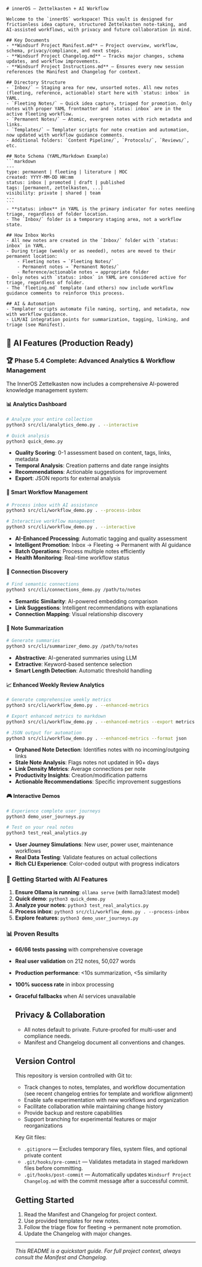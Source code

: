     # innerOS — Zettelkasten + AI Workflow

    Welcome to the `innerOS` workspace! This vault is designed for frictionless idea capture, structured Zettelkasten note-taking, and AI-assisted workflows, with privacy and future collaboration in mind.

    ## Key Documents
    - **Windsurf Project Manifest.md** — Project overview, workflow, schema, privacy/compliance, and next steps.
    - **Windsurf Project Changelog.md** — Tracks major changes, schema updates, and workflow improvements.
    - **Windsurf Project Instructions.md** — Ensures every new session references the Manifest and Changelog for context.

    ## Directory Structure
    - `Inbox/` — Staging area for new, unsorted notes. All new notes (fleeting, reference, actionable) start here with `status: inbox` in YAML.
    - `Fleeting Notes/` — Quick idea capture, triaged for promotion. Only notes with proper YAML frontmatter and `status: inbox` are in the active fleeting workflow.
    - `Permanent Notes/` — Atomic, evergreen notes with rich metadata and links.
    - `Templates/` — Templater scripts for note creation and automation, now updated with workflow guidance comments.
    - Additional folders: `Content Pipeline/`, `Protocols/`, `Reviews/`, etc.

    ## Note Schema (YAML/Markdown Example)
    ```markdown
    ---
    type: permanent | fleeting | literature | MOC
    created: YYYY-MM-DD HH:mm
    status: inbox | promoted | draft | published
    tags: [permanent, zettelkasten, ...]
    visibility: private | shared | team
    ---
    ```
    - **status: inbox** in YAML is the primary indicator for notes needing triage, regardless of folder location.
    - The `Inbox/` folder is a temporary staging area, not a workflow state.

    ## How Inbox Works
    - All new notes are created in the `Inbox/` folder with `status: inbox` in YAML.
    - During triage (weekly or as needed), notes are moved to their permanent location:
        - Fleeting notes → `Fleeting Notes/`
        - Permanent notes → `Permanent Notes/`
        - Reference/actionable notes → appropriate folder
    - Only notes with `status: inbox` in YAML are considered active for triage, regardless of folder.
    - The `fleeting.md` template (and others) now include workflow guidance comments to reinforce this process.

    ## AI & Automation
    - Templater scripts automate file naming, sorting, and metadata, now with workflow guidance.
    - LLM/AI integration points for summarization, tagging, linking, and triage (see Manifest).

## 🤖 AI Features (Production Ready)

### 🏆 **Phase 5.4 Complete: Advanced Analytics & Workflow Management**

The InnerOS Zettelkasten now includes a comprehensive AI-powered knowledge management system:

#### 📊 **Analytics Dashboard**
```bash
# Analyze your entire collection
python3 src/cli/analytics_demo.py . --interactive

# Quick analysis
python3 quick_demo.py
```
- **Quality Scoring**: 0-1 assessment based on content, tags, links, metadata
- **Temporal Analysis**: Creation patterns and date range insights
- **Recommendations**: Actionable suggestions for improvement
- **Export**: JSON reports for external analysis

#### 🔄 **Smart Workflow Management**
```bash
# Process inbox with AI assistance
python3 src/cli/workflow_demo.py . --process-inbox

# Interactive workflow management
python3 src/cli/workflow_demo.py . --interactive
```
- **AI-Enhanced Processing**: Automatic tagging and quality assessment
- **Intelligent Promotion**: Inbox → Fleeting → Permanent with AI guidance
- **Batch Operations**: Process multiple notes efficiently
- **Health Monitoring**: Real-time workflow status

#### 🔗 **Connection Discovery**
```bash
# Find semantic connections
python3 src/cli/connections_demo.py /path/to/notes
```
- **Semantic Similarity**: AI-powered embedding comparison
- **Link Suggestions**: Intelligent recommendations with explanations
- **Connection Mapping**: Visual relationship discovery

#### 📝 **Note Summarization**
```bash
# Generate summaries
python3 src/cli/summarizer_demo.py /path/to/notes
```
- **Abstractive**: AI-generated summaries using LLM
- **Extractive**: Keyword-based sentence selection
- **Smart Length Detection**: Automatic threshold handling

#### 📈 **Enhanced Weekly Review Analytics**
```bash
# Generate comprehensive weekly metrics
python3 src/cli/workflow_demo.py . --enhanced-metrics

# Export enhanced metrics to markdown
python3 src/cli/workflow_demo.py . --enhanced-metrics --export metrics.md

# JSON output for automation
python3 src/cli/workflow_demo.py . --enhanced-metrics --format json
```
- **Orphaned Note Detection**: Identifies notes with no incoming/outgoing links
- **Stale Note Analysis**: Flags notes not updated in 90+ days
- **Link Density Metrics**: Average connections per note
- **Productivity Insights**: Creation/modification patterns
- **Actionable Recommendations**: Specific improvement suggestions

#### 🎮 **Interactive Demos**
```bash
# Experience complete user journeys
python3 demo_user_journeys.py

# Test on your real notes
python3 test_real_analytics.py
```
- **User Journey Simulations**: New user, power user, maintenance workflows
- **Real Data Testing**: Validate features on actual collections
- **Rich CLI Experience**: Color-coded output with progress indicators

### 🚀 **Getting Started with AI Features**

1. **Ensure Ollama is running**: `ollama serve` (with llama3:latest model)
2. **Quick demo**: `python3 quick_demo.py`
3. **Analyze your notes**: `python3 test_real_analytics.py`
4. **Process inbox**: `python3 src/cli/workflow_demo.py . --process-inbox`
5. **Explore features**: `python3 demo_user_journeys.py`

### 📊 **Proven Results**
- **66/66 tests passing** with comprehensive coverage
- **Real user validation** on 212 notes, 50,027 words
- **Production performance**: <10s summarization, <5s similarity
- **100% success rate** in inbox processing
- **Graceful fallbacks** when AI services unavailable

    ## Privacy & Collaboration
    - All notes default to private. Future-proofed for multi-user and compliance needs.
    - Manifest and Changelog document all conventions and changes.

    ## Version Control
    This repository is version controlled with Git to:
    - Track changes to notes, templates, and workflow documentation (see recent changelog entries for template and workflow alignment)
    - Enable safe experimentation with new workflows and organization
    - Facilitate collaboration while maintaining change history
    - Provide backup and restore capabilities
    - Support branching for experimental features or major reorganizations

    Key Git files:
    - `.gitignore` — Excludes temporary files, system files, and optional private content
    - `.git/hooks/pre-commit` — Validates metadata in staged markdown files before committing.
    - `.git/hooks/post-commit` — Automatically updates `Windsurf Project Changelog.md` with the commit message after a successful commit.

    ## Getting Started
    1. Read the Manifest and Changelog for project context.
    2. Use provided templates for new notes.
    3. Follow the triage flow for fleeting → permanent note promotion.
    4. Update the Changelog with major changes.

    ---

    _This README is a quickstart guide. For full project context, always consult the Manifest and Changelog._
